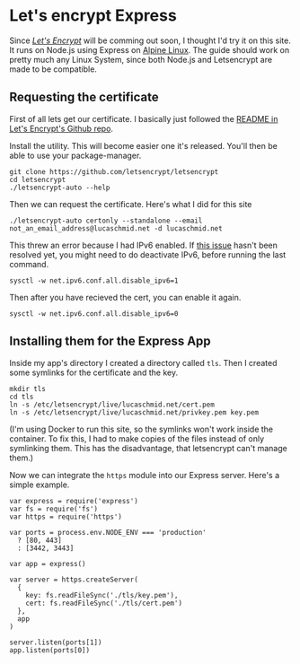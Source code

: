 # Let's encrypt Express

Since _[Let's Encrypt](https://letsencrypt.org/)_ will be comming out soon, I thought I'd try it on this site. It runs on Node.js using Express on [Alpine Linux](https://alpinelinux.org/). The guide should work on pretty much any Linux System, since both Node.js and Letsencrypt are made to be compatible.

## Requesting the certificate

First of all lets get our certificate. I basically just followed the [README in Let's Encrypt's Github repo](https://github.com/letsencrypt/letsencrypt/blob/master/README.rst).

Install the utility. This will become easier one it's released. You'll then be able to use your package-manager.

```
git clone https://github.com/letsencrypt/letsencrypt
cd letsencrypt
./letsencrypt-auto --help
```

Then we can request the certificate. Here's what I did for this site

```
./letsencrypt-auto certonly --standalone --email not_an_email_address@lucaschmid.net -d lucaschmid.net
```

This threw an error because I had IPv6 enabled. If [this issue](https://github.com/letsencrypt/boulder/issues/1046) hasn't been resolved yet, you might need to do deactivate IPv6, before running the last command.

```
sysctl -w net.ipv6.conf.all.disable_ipv6=1
```

Then after you have recieved the cert, you can enable it again.

```
sysctl -w net.ipv6.conf.all.disable_ipv6=0
```

## Installing them for the Express App

Inside my app's directory I created a directory called `tls`. Then I created some symlinks for the certificate and the key.

```
mkdir tls
cd tls
ln -s /etc/letsencrypt/live/lucaschmid.net/cert.pem
ln -s /etc/letsencrypt/live/lucaschmid.net/privkey.pem key.pem
```

(I'm using Docker to run this site, so the symlinks won't work inside the container. To fix this, I had to make copies of the files instead of only symlinking them. This has the disadvantage, that letsencrypt can't manage them.)

Now we can integrate the `https` module into our Express server. Here's a simple example.

```
var express = require('express')
var fs = require('fs')
var https = require('https')

var ports = process.env.NODE_ENV === 'production'
  ? [80, 443]
  : [3442, 3443]

var app = express()

var server = https.createServer(
  {
    key: fs.readFileSync('./tls/key.pem'),
    cert: fs.readFileSync('./tls/cert.pem')
  },
  app
)

server.listen(ports[1])
app.listen(ports[0])

```


